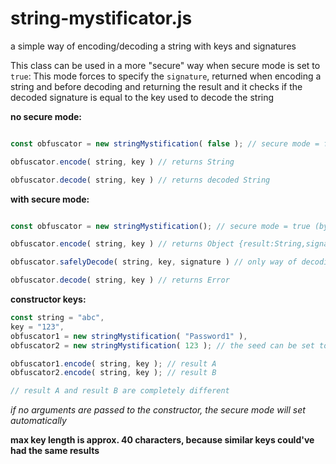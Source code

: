 # string-mystificator.js
a simple way of encoding/decoding a string with keys and signatures

This class can be used in a more "secure" way when secure mode is set to `true`:
This mode forces to specify the `signature`, returned when encoding a string and before decoding and returning the result and it checks if the decoded signature is equal to the key used to decode the string

**no secure mode:**
```js

const obfuscator = new stringMystification( false ); // secure mode = false

obfuscator.encode( string, key ) // returns String

obfuscator.decode( string, key ) // returns decoded String


```
**with secure mode:**
```js

const obfuscator = new stringMystification(); // secure mode = true (by default)

obfuscator.encode( string, key ) // returns Object {result:String,signature:String}

obfuscator.safelyDecode( string, key, signature ) // only way of decoding a string while safe mode is true

obfuscator.decode( string, key ) // returns Error


```
**constructor keys:**
```js
const string = "abc",
key = "123",
obfuscator1 = new stringMystification( "Password1" ),
obfuscator2 = new stringMystification( 123 ); // the seed can be set to a number too

obfuscator1.encode( string, key ); // result A
obfuscator2.encode( string, key ); // result B

// result A and result B are completely different

```
*if no arguments are passed to the constructor, the secure mode will set automatically*

**max key length is approx. 40 characters, because similar keys could've had the same results**
